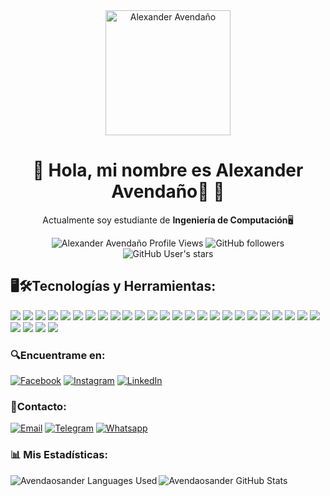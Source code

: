 <div align="center">

<img alt="Alexander Avendaño" src="https://res.cloudinary.com/dtjgc9qlk/image/upload/r_500/v1686887039/Profile.webp" width="200"/>

# 🔹 **Hola, mi nombre es Alexander Avendaño**👋 🔹

Actualmente soy estudiante de **Ingeniería de Computación**🖥️

<img alt="Alexander Avendaño Profile Views" src="https://komarev.com/ghpvc/?username=Avendaosander&color=blueviolet"/>
<img alt="GitHub followers" src="https://img.shields.io/github/followers/Avendaosander?color=blueviolet&style=flat">
<img alt="GitHub User's stars" src="https://img.shields.io/github/stars/Avendaosander?color=blueviolet">
</div>

## 🖥️🛠️**Tecnologías y Herramientas:**
<div align="left">

[![](https://res.cloudinary.com/dtjgc9qlk/image/upload/w_40/v1686888569/Logos/html5_xe622o.webp)](https://lenguajehtml.com/html/)
[![](https://res.cloudinary.com/dtjgc9qlk/image/upload/w_40/v1686888569/Logos/CSS3_kx2f0k.webp)](https://lenguajecss.com/)
[![](https://res.cloudinary.com/dtjgc9qlk/image/upload/w_50,r_max/v1686888569/Logos/C_qqg2yk.webp)](#)
[![](https://res.cloudinary.com/dtjgc9qlk/image/upload/w_50/v1686888569/Logos/Javascript_kfkehd.webp)](https://developer.mozilla.org/es/docs/Web/JavaScript)
[![](https://res.cloudinary.com/dtjgc9qlk/image/upload/w_50,r_max/v1686887866/Logos/Nodejs_feyx5q.webp)](https://nodejs.org/docs/latest-v19.x/api/)
[![](https://res.cloudinary.com/dtjgc9qlk/image/upload/w_50,r_max/v1686887866/Logos/Expressjs_djgufb.webp)](https://expressjs.com/en/4x/api.html)
[![](https://res.cloudinary.com/dtjgc9qlk/image/upload/w_50,r_max/v1686887866/Logos/GraphQL_hm0rd8.webp)](https://graphql.org/code/#javascript)
[![](https://res.cloudinary.com/dtjgc9qlk/image/upload/w_50,r_max/v1686887866/Logos/Apollo-server_w3akvq.webp)](https://www.apollographql.com/docs/apollo-server/)
[![](https://res.cloudinary.com/dtjgc9qlk/image/upload/w_50,r_max/v1686887866/Logos/Apollo-client_t0vfaq.webp)](https://www.apollographql.com/docs/react/)
[![](https://res.cloudinary.com/dtjgc9qlk/image/upload/w_50,r_max/v1686887866/Logos/react_xzrqje.webp)](https://es.react.dev/)
[![](https://res.cloudinary.com/dtjgc9qlk/image/upload/w_50,r_max/v1686888569/Logos/Vite_lw55di.webp)](https://vitejs.dev/guide/#scaffolding-your-first-vite-project)
[![](https://res.cloudinary.com/dtjgc9qlk/image/upload/h_45,r_max/v1686888569/Logos/Tailwindcss_dlkql8.webp)](https://tailwindcss.com/docs/guides/vite#react)
[![](https://res.cloudinary.com/dtjgc9qlk/image/upload/w_55,h_50/v1686888569/Logos/bootstrap_lroauc.webp)](https://getbootstrap.com/docs/5.3/getting-started/introduction/)
[![](https://res.cloudinary.com/dtjgc9qlk/image/upload/w_50,r_max/v1686888569/Logos/Sass_jadck6.webp)](https://sass-lang.com/documentation/)
[![](https://res.cloudinary.com/dtjgc9qlk/image/upload/w_50,r_max/v1686887866/Logos/MongoDB_jdejzp.webp)](https://www.mongodb.com/docs/)
[![](https://res.cloudinary.com/dtjgc9qlk/image/upload/w_50,r_max/v1686888569/Logos/MySQL_vkgdsh.webp)](https://dev.mysql.com/doc/refman/8.0/en/)
[![](https://res.cloudinary.com/dtjgc9qlk/image/upload/h_50,r_max/v1686888569/Logos/php_oy55cq.webp)](https://www.php.net/docs.php)
[![](https://res.cloudinary.com/dtjgc9qlk/image/upload/w_50/v1686888569/Logos/Laravel_jofkp1.webp)](https://laravel.com/docs/10.x)
[![](https://res.cloudinary.com/dtjgc9qlk/image/upload/h_50/v1686888569/Logos/EJS_jxz5a2.webp)](https://ejs.co/#docs)
[![](https://res.cloudinary.com/dtjgc9qlk/image/upload/h_50/v1686924814/Logos/HBS_gwvcjq.webp)](https://handlebarsjs.com/guide/#what-is-handlebars)
[![](https://res.cloudinary.com/dtjgc9qlk/image/upload/w_50,r_max/v1686887866/Logos/JWT_bmvfzw.webp)](https://jwt.io/introduction)
[![](https://res.cloudinary.com/dtjgc9qlk/image/upload/h_40/v1686888569/Logos/Cloudinary_wg9jfa.webp)](https://cloudinary.com/)
[![](https://res.cloudinary.com/dtjgc9qlk/image/upload/w_50,r_max/v1686888569/Logos/Swagger_wbhceb.webp)](https://swagger.io/specification/)
[![](https://res.cloudinary.com/dtjgc9qlk/image/upload/w_50,r_max/v1686888569/Logos/Git_xxcew4.webp)](https://git-scm.com/doc)
[![](https://res.cloudinary.com/dtjgc9qlk/image/upload/h_50/v1686928457/Logos/Github_obacs5.png)](https://github.com/)
[![](https://res.cloudinary.com/dtjgc9qlk/image/upload/h_50/v1686888569/Logos/VSC_gxxgs1.webp)](https://code.visualstudio.com/docs)
[![](https://res.cloudinary.com/dtjgc9qlk/image/upload/w_50/v1686888569/Logos/Xampp_xmlwks.webp)](https://www.apachefriends.org/es/index.html)
[![](https://res.cloudinary.com/dtjgc9qlk/image/upload/w_50/v1686888569/Logos/Notion_nos8gm.webp)](https://www.notion.so/es-la/product/docs)
[![](https://res.cloudinary.com/dtjgc9qlk/image/upload/w_50,r_max/v1686888569/Logos/Figma_liaq2f.webp)](https://www.figma.com/)
</div>

### 🔍**Encuentrame en:**
[![Facebook](https://img.shields.io/badge/Facebook-@Alexander-1877F2?style=for-the-badge&logo=facebook&logoColor=white&labelColor=101010)](https://facebook.com/alexander.avendano.16)
[![Instagram](https://img.shields.io/badge/Instagram-@Avendaosander-E4405F?style=for-the-badge&logo=instagram&logoColor=white&labelColor=101010)](https://instagram.com/avendaosander)
[![LinkedIn](https://img.shields.io/badge/LinkedIn-Alexander-0077B5?style=for-the-badge&logo=linkedin&logoColor=white&labelColor=101010)](https://www.linkedin.com/in/alexander-avendaño-3a5115191)

### 📲**Contacto:**
[![Email](https://img.shields.io/badge/avendano.ramirez@gmail.com-email_personal-D14836?style=for-the-badge&logo=gmail&logoColor=white&labelColor=101010)](mailto:avendano.ramirez@gmail.com)
[![Telegram](https://img.shields.io/badge/Telegram-@Avendaosander-0077B5?style=for-the-badge&logo=telegram&logoColor=white&labelColor=101010)](https://t.me/Avendaosander)
[![Whatsapp](https://img.shields.io/badge/Whatsapp-Alexander-339933?style=for-the-badge&logo=whatsapp&logoColor=white&labelColor=101010)](https://api.whatsapp.com/send?phone=584265121891&text=Hola,%20vengo%20desde%20GitHub.)


### 📊 **Mis Estadísticas:**
<img align="left" src="https://github-readme-stats.vercel.app/api/top-langs?username=avendaosander&show_icons=true&locale=en&layout=compact" alt="Avendaosander Languages Used" />
<img align="rigth" src="https://github-readme-stats.vercel.app/api?username=avendaosander&show_icons=true&locale=en&theme=radical" alt="Avendaosander GitHub Stats " />
